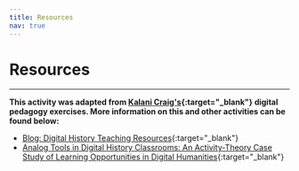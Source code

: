 ```yaml
---
title: Resources
nav: true
---
```


# Resources

---

**This activity was adapted from [Kalani Craig's](http://www.kalanicraig.com/){:target="_blank"} digital pedagogy exercises. More information on this and other activities can be found below:**
- [Blog: Digital History Teaching Resources](http://www.kalanicraig.com/teaching/){:target="_blank"}
- [Analog Tools in Digital History Classrooms: An Activity-Theory Case Study of Learning Opportunities in Digital Humanities](https://digitalcommons.georgiasouthern.edu/ij-sotl/vol11/iss1/7/){:target="_blank"}
